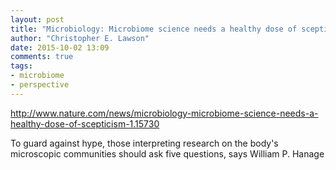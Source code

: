```yaml
---
layout: post
title: "Microbiology: Microbiome science needs a healthy dose of scepticism"
author: "Christopher E. Lawson"
date: 2015-10-02 13:09
comments: true
tags:
- microbiome
- perspective 
---
```


http://www.nature.com/news/microbiology-microbiome-science-needs-a-healthy-dose-of-scepticism-1.15730

To guard against hype, those interpreting research on the body's microscopic communities should ask five questions, says William P. Hanage
